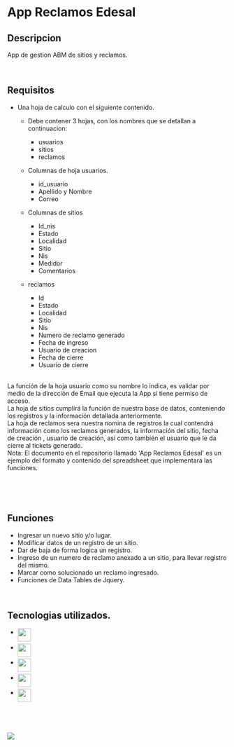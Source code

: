 # App Reclamos Edesal

## Descripcion
App de gestion ABM de sitios y reclamos.  

<br />

## Requisitos
- Una hoja de calculo con el siguiente contenido.
    - Debe contener 3 hojas, con los nombres que se detallan a continuacion:
        - usuarios
        - sitios
        - reclamos

    - Columnas de hoja usuarios.
        - id_usuario
        - Apellido y Nombre
        - Correo

    - Columnas de sitios
        - Id_nis
        - Estado
        - Localidad
        - Sitio
        - Nis
        - Medidor
        - Comentarios

    - reclamos
        - Id
        - Estado
        - Localidad
        - Sitio
        - Nis
        - Numero de reclamo generado
        - Fecha de ingreso
        - Usuario de creacion
        - Fecha de cierre
        - Usuario de cierre


<br />
La función de la hoja usuario como su nombre lo indica, es validar por medio de la dirección de Email que ejecuta la App si tiene permiso de acceso.  

<br />
La hoja de sitios cumplirá la función de nuestra base de datos, conteniendo los registros y la información detallada anteriormente.  

<br />
La hoja de reclamos sera nuestra nomina de registros la cual contendrá información como los reclamos generados, la información del sitio, fecha de creación , usuario de creación, así como también el usuario que le da cierre al tickets generado.

<br />
Nota: El documento en el repositorio llamado 'App Reclamos Edesal' es un ejemplo del formato y contenido del spreadsheet que implementara las funciones.

<br /> <br /> <br />

## Funciones
- Ingresar un nuevo sitio y/o lugar.
- Modificar datos de un registro de un sitio.
- Dar de baja de forma logica un registro.
- Ingreso de un numero de reclamo anexado a un sitio, para llevar registro del mismo.
- Marcar como solucionado un reclamo ingresado.
- Funciones de Data Tables de Jquery.

<br />

## Tecnologias utilizados.


* [<img align="left" src="https://drive.google.com/uc?export=view&id=1eMyMFeL5wBSPQmf_6-meAVGLIscnS-S1" width="30" height="30" target="_blank" />][html]

* [<img align="left" src="https://drive.google.com/uc?export=view&id=1sBEAo8L4U6nzL0mZwUA6L27x6mAU-p3v" width="30" height="30" target="_blank"/>][appScript]

* [<img align="left" src="https://drive.google.com/uc?export=view&id=1QHh3ynR6kzyBlWptysv81UteD6PswBaW" width="30" height="30" target="_blank"/>][js]

* [<img align="left" src="https://drive.google.com/uc?export=view&id=1r6yQjbrokymTF9JDgfpV4v63McP-qtWG" width="30" height="30" target="_blank"/>][bootstrap5]

* [<img align="left" src="https://drive.google.com/uc?export=view&id=1WsV5p12xCWF45t6h_MB0Jt9LPpOvKwKs" width="30" height="30" target="_blank"/>][datatables]




<br /> <br /> <br />




[<img align="left" src="https://drive.google.com/uc?export=view&id=1g07Pwa2DeBafGdB2RFMbmBmJ_zquGQvz" />][proyectoImagenes]


[html]: https://html5.org/
[appScript]: https://www.google.com/script/start/
[bootstrap5]: https://getbootstrap.com/
[datatables]: https://datatables.net/
[js]: https://lenguajejs.com/javascript/
[proyectoImagenes]: https://drive.google.com/drive/folders/1zuvVxkrLBRnIUmsq2wXTeyBehYi_0HW5?usp=sharing